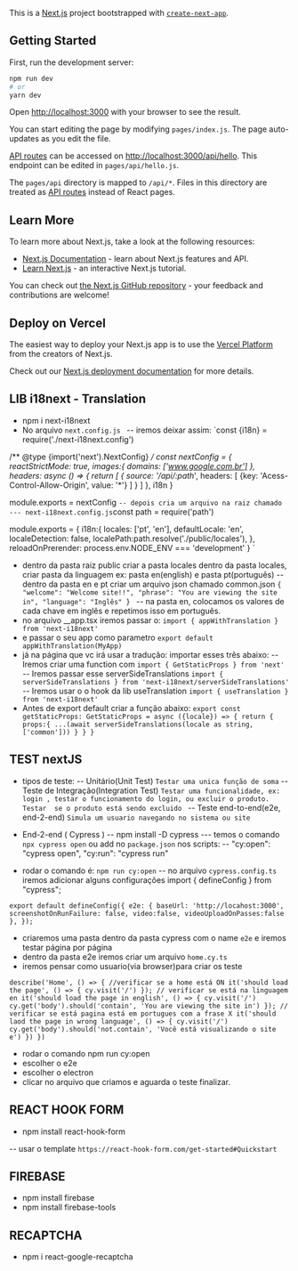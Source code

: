 This is a [Next.js](https://nextjs.org/) project bootstrapped with [`create-next-app`](https://github.com/vercel/next.js/tree/canary/packages/create-next-app).

## Getting Started

First, run the development server:

```bash
npm run dev
# or
yarn dev
```

Open [http://localhost:3000](http://localhost:3000) with your browser to see the result.

You can start editing the page by modifying `pages/index.js`. The page auto-updates as you edit the file.

[API routes](https://nextjs.org/docs/api-routes/introduction) can be accessed on [http://localhost:3000/api/hello](http://localhost:3000/api/hello). This endpoint can be edited in `pages/api/hello.js`.

The `pages/api` directory is mapped to `/api/*`. Files in this directory are treated as [API routes](https://nextjs.org/docs/api-routes/introduction) instead of React pages.

## Learn More

To learn more about Next.js, take a look at the following resources:

- [Next.js Documentation](https://nextjs.org/docs) - learn about Next.js features and API.
- [Learn Next.js](https://nextjs.org/learn) - an interactive Next.js tutorial.

You can check out [the Next.js GitHub repository](https://github.com/vercel/next.js/) - your feedback and contributions are welcome!

## Deploy on Vercel

The easiest way to deploy your Next.js app is to use the [Vercel Platform](https://vercel.com/new?utm_medium=default-template&filter=next.js&utm_source=create-next-app&utm_campaign=create-next-app-readme) from the creators of Next.js.

Check out our [Next.js deployment documentation](https://nextjs.org/docs/deployment) for more details.


## LIB i18next - Translation
- npm i next-i18next
- No arquivo `next.config.js `
-- iremos deixar assim: 
`const {i18n} = require('./next-i18next.config')

/** @type {import('next').NextConfig} */
const nextConfig = {
  reactStrictMode: true,
  images:{
    domains: ['www.google.com.br']
  },
  headers: async () => {
    return [
      {
        source: '/api/:path*',
        headers: [
          {key: 'Acess-Control-Allow-Origin', value: '*'}
        ]
      }
    ]
  },
  i18n
}

module.exports = nextConfig
`
-- depois cria um arquivo na raiz chamado
--- next-i18next.config.js
`const path = require('path')

module.exports = {
  i18n:{
    locales: ['pt', 'en'],
    defaultLocale: 'en',
    localeDetection: false,
    localePath:path.resolve('./public/locales'),
  },
  reloadOnPrerender: process.env.NODE_ENV === 'development'
} `

- dentro da pasta raiz public criar a pasta locales dentro da pasta locales, criar pasta da linguagem ex: pasta en(english) e pasta pt(português)
-- dentro da pasta en e pt criar um arquivo json chamado common.json
`{
  "welcome": "Welcome site!!",
  "phrase": "You are viewing the site in",
  "language": "Inglês"
} `
-- na pasta en, colocamos os valores de cada chave em inglês  e repetimos isso em português.
- no arquivo __app.tsx iremos passar o:
`import { appWithTranslation } from 'next-i18next'`
- e passar o seu app como parametro `export default appWithTranslation(MyApp)`
- já na página que vc irá usar a tradução: importar esses três abaixo:
-- Iremos criar uma function com `import { GetStaticProps } from 'next' `
-- Iremos passar esse serverSideTranslations `import { serverSideTranslations } from 'next-i18next/serverSideTranslations'` 
-- Iremos usar o o hook da lib useTranslation `import { useTranslation } from 'next-i18next' `
- Antes de export default criar a função abaixo: 
`export const getStaticProps: GetStaticProps = async ({locale}) => {
  return {
    props:{
      ...(await serverSideTranslations(locale as string, ['common']))
    }
  }
}`

## TEST nextJS
- tipos de teste:
-- Unitário(Unit Test) `Testar uma unica função de soma`
-- Teste de Integração(Integration Test) `Testar uma funcionalidade, ex: login , testar o funcionamento do login, ou excluir o produto. Testar  se o produto está sendo excluido `
-- Teste end-to-end(e2e, end-2-end) `Simula um usuario navegando no sistema ou site`




- End-2-end ( Cypress )
-- npm install -D cypress
--- temos o comando `npx cypress open` ou add no `package.json` nos scripts:
-- "cy:open": "cypress open",
   "cy:run": "cypress run"

- rodar o comando é: `npm run cy:open`
-- no arquivo `cypress.config.ts` iremos adicionar alguns configurações 
import { defineConfig } from "cypress";

` export default defineConfig({
  e2e: {
    baseUrl: 'http://locahost:3000',
    screenshotOnRunFailure: false,
    video:false,
    videoUploadOnPasses:false
  },
}); `

- criaremos uma pasta dentro da pasta cypress com o name `e2e` e iremos testar página por página
- dentro da pasta e2e iremos criar um arquivo `home.cy.ts`
- iremos pensar como usuario(via browser)para criar os teste

`
describe('Home', () => {
  //verificar se a home está ON
  it('should load the page', () => {
    cy.visit('/')
  });
  // verificar se está na linguagem en
  it('should load the page in english', () => {
    cy.visit('/')
    cy.get('body').should('contain', 'You are viewing the site in')
  });
  // verificar se está pagina está em portugues com a frase X
  it('should laod the page in wrong language', () => {
    cy.visit('/')
    cy.get('body').should('not.contain', 'Você está visualizando o site e')
  })
})
`
- rodar o comando npm run cy:open
- escolher o e2e
- escolher o electron
- clicar no arquivo que criamos e aguarda o teste finalizar.






## REACT HOOK FORM
- npm install react-hook-form

-- usar o template `https://react-hook-form.com/get-started#Quickstart`



## FIREBASE
- npm install firebase
- npm install firebase-tools


## RECAPTCHA
- npm i react-google-recaptcha
